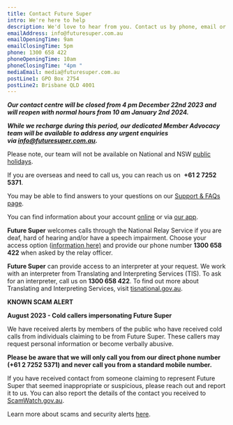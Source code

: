 ```yaml
---
title: Contact Future Super
intro: We're here to help
description: We'd love to hear from you. Contact us by phone, email or post.
emailAddress: info@futuresuper.com.au
emailOpeningTime: 9am
emailClosingTime: 5pm
phone: 1300 658 422
phoneOpeningTime: 10am
phoneClosingTime: "4pm "
mediaEmail: media@futuresuper.com.au
postLine1: GPO Box 2754
postLine2: Brisbane QLD 4001
---
```

***Our contact centre will be closed from 4 pm December 22nd 2023 and will reopen with normal hours from 10 am January 2nd 2024.***

***While we recharge during this period, our dedicated Member Advocacy team will be available to address any urgent enquiries via [info@futuresuper.com.au](mailto:info@futuresuper.com.au).***

Please note, our team will not be available on National and NSW [public holidays](https://www.fairwork.gov.au/employment-conditions/public-holidays). 

If you are overseas and need to call us, you can reach us on  **+61 2 7252 5371**.

You may be able to find answers to your questions on our [Support & FAQs page](https://www.futuresuper.com.au/support-and-faqs).

You can find information about your account [online](https://my.futuresuper.com.au/) or via [our app](https://go.futrsupr.com/_app?linktype=TeamFS&source=ContactUs).

**Future Super** welcomes calls through the National Relay Service if you are deaf, hard of hearing and/or have a speech impairment. Choose your access option ([information here)](https://www.infrastructure.gov.au/media-communications-arts/phone/services-people-disability/accesshub/national-relay-service) and provide our phone number **1300 658 422** when asked by the relay officer.

**Future Super** can provide access to an interpreter at your request. We work with an interpreter from Translating and Interpreting Services (TIS). To ask for an interpreter, call us on **1300 658 422**. To find out more about Translating and Interpreting Services, visit [tisnational.gov.au](https://www.australianethical.com.au/EPiServer/CMS/tisnational.gov.au).

**KNOWN SCAM ALERT**

**August 2023 - Cold callers impersonating Future Super**

We have received alerts by members of the public who have received cold calls from individuals claiming to be from Future Super. These callers may request personal information or become verbally abusive.

**Please be aware that we will only call you from our direct phone number (+61 2 7252 5371) and never call you from a standard mobile number.**

If you have received contact from someone claiming to represent Future Super that seemed inappropriate or suspicious, please reach out and report it to us. You can also report the details of the contact you received to [ScamWatch.gov.au](http://ScamWatch.gov.au).

Learn more about scams and security alerts [here](https://www.futuresuper.com.au/faqs/scams-and-security-alerts-how-can-i-keep-my-account-safe-from-potential-scammers).